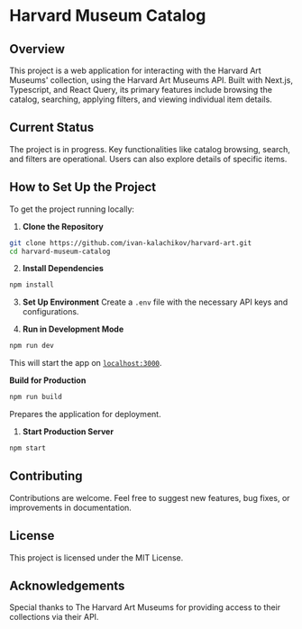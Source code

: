 # Harvard Museum Catalog

## Overview

This project is a web application for interacting with the Harvard Art Museums' collection, using the Harvard Art Museums API. Built with Next.js, Typescript, and React Query, its primary features include browsing the catalog, searching, applying filters, and viewing individual item details.

## Current Status

The project is in progress. Key functionalities like catalog browsing, search, and filters are operational. Users can also explore details of specific items.

## How to Set Up the Project

To get the project running locally:

1. **Clone the Repository**
```bash
git clone https://github.com/ivan-kalachikov/harvard-art.git
cd harvard-museum-catalog
```

2. **Install Dependencies**
```bash
npm install
```
3. **Set Up Environment**
Create a `.env` file with the necessary API keys and configurations.

4. **Run in Development Mode**
```bash
npm run dev
```

This will start the app on [`localhost:3000`](http:\\localhost:3000).

**Build for Production**
```bash
npm run build
```
Prepares the application for deployment.

1. **Start Production Server**
```bash
npm start
```

## Contributing

Contributions are welcome. Feel free to suggest new features, bug fixes, or improvements in documentation.

## License

This project is licensed under the MIT License.

## Acknowledgements

Special thanks to The Harvard Art Museums for providing access to their collections via their API.